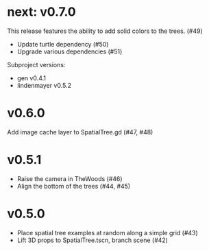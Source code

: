 # next: v0.7.0

This release features the ability to add solid colors to the trees. (#49)

- Update turtle dependency (#50)
- Upgrade various dependencies (#51) 

Subproject versions:

- gen v0.4.1
- lindenmayer v0.5.2

# v0.6.0

Add image cache layer to SpatialTree.gd (#47, #48)

# v0.5.1

- Raise the camera in TheWoods (#46)
- Align the bottom of the trees (#44, #45)

# v0.5.0

- Place spatial tree examples at random along a simple grid (#43)
- Lift 3D props to SpatialTree.tscn, branch scene (#42)

